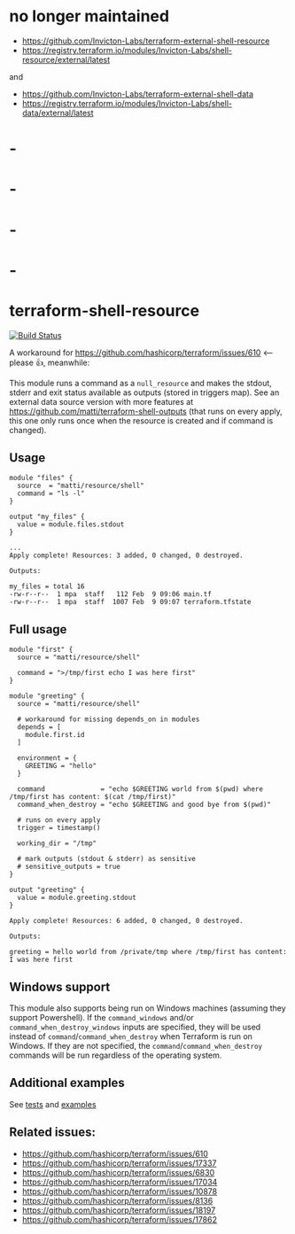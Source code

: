 # no longer maintained

- https://github.com/Invicton-Labs/terraform-external-shell-resource
- https://registry.terraform.io/modules/Invicton-Labs/shell-resource/external/latest

and

- https://github.com/Invicton-Labs/terraform-external-shell-data
- https://registry.terraform.io/modules/Invicton-Labs/shell-data/external/latest


# - 
# - 
# - 
# -


# terraform-shell-resource

[![Build Status](https://travis-ci.org/matti/terraform-shell-resource.svg?branch=master)](https://travis-ci.org/matti/terraform-shell-resource)

A workaround for https://github.com/hashicorp/terraform/issues/610 <-- please 👍, meanwhile:

This module runs a command as a `null_resource` and makes the stdout, stderr and exit status available as outputs (stored in triggers map). See an external data source version with more features at https://github.com/matti/terraform-shell-outputs (that runs on every apply, this one only runs once when the resource is created and if command is changed).

## Usage

```
module "files" {
  source  = "matti/resource/shell"
  command = "ls -l"
}

output "my_files" {
  value = module.files.stdout
}
```

```
...
Apply complete! Resources: 3 added, 0 changed, 0 destroyed.

Outputs:

my_files = total 16
-rw-r--r--  1 mpa  staff   112 Feb  9 09:06 main.tf
-rw-r--r--  1 mpa  staff  1007 Feb  9 09:07 terraform.tfstate
```

## Full usage

```
module "first" {
  source = "matti/resource/shell"

  command = ">/tmp/first echo I was here first"
}

module "greeting" {
  source = "matti/resource/shell"

  # workaround for missing depends_on in modules
  depends = [
    module.first.id
  ]

  environment = {
    GREETING = "hello"
  }

  command              = "echo $GREETING world from $(pwd) where /tmp/first has content: $(cat /tmp/first)"
  command_when_destroy = "echo $GREETING and good bye from $(pwd)"

  # runs on every apply
  trigger = timestamp()

  working_dir = "/tmp"

  # mark outputs (stdout & stderr) as sensitive
  # sensitive_outputs = true
}

output "greeting" {
  value = module.greeting.stdout
}
```

```
Apply complete! Resources: 6 added, 0 changed, 0 destroyed.

Outputs:

greeting = hello world from /private/tmp where /tmp/first has content: I was here first
```

## Windows support

This module also supports being run on Windows machines (assuming they support Powershell). If the `command_windows` and/or `command_when_destroy_windows` inputs are specified, they will be used instead of `command`/`command_when_destroy` when Terraform is run on Windows. If they are not specified, the `command`/`command_when_destroy` commands will be run regardless of the operating system.

## Additional examples

See [tests](tests) and [examples](examples)

## Related issues:

- https://github.com/hashicorp/terraform/issues/610
- https://github.com/hashicorp/terraform/issues/17337
- https://github.com/hashicorp/terraform/issues/6830
- https://github.com/hashicorp/terraform/issues/17034
- https://github.com/hashicorp/terraform/issues/10878
- https://github.com/hashicorp/terraform/issues/8136
- https://github.com/hashicorp/terraform/issues/18197
- https://github.com/hashicorp/terraform/issues/17862
